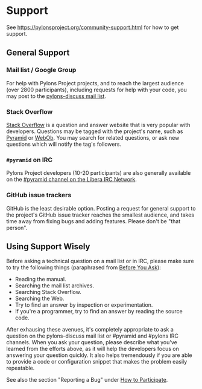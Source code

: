 # Support

See https://pylonsproject.org/community-support.html for how to get support.

## General Support

### Mail list / Google Group

For help with Pylons Project projects, and to reach the largest audience (over 2800 participants), including requests for help with your code, you may post to the [pylons-discuss mail list](https://groups.google.com/forum/#!forum/pylons-discuss).

### Stack Overflow

[Stack Overflow](https://stackoverflow.com/) is a question and answer website that is very popular with developers. Questions may be tagged with the project's name, such as [Pyramid](https://stackoverflow.com/questions/tagged/pyramid) or [WebOb](https://stackoverflow.com/questions/tagged/webob). You may search for related questions, or ask new questions which will notify the tag's followers.

### `#pyramid` on IRC

Pylons Project developers (10-20 participants) are also generally available on the [#pyramid channel on the Libera IRC Network](https://web.libera.chat/#pyramid).

### GitHub issue trackers

GitHub is the least desirable option. Posting a request for general support to the project's GitHub issue tracker reaches the smallest audience, and takes time away from fixing bugs and adding features. Please don't be "that person".

## Using Support Wisely

Before asking a technical question on a mail list or in IRC, please make sure to try the following things (paraphrased from [Before You Ask](http://www.catb.org/~esr/faqs/smart-questions.html#before)):

- Reading the manual.
- Searching the mail list archives.
- Searching Stack Overflow.
- Searching the Web.
- Try to find an answer by inspection or experimentation.
- If you're a programmer, try to find an answer by reading the source code.

After exhausing these avenues, it's completely appropriate to ask a question on the pylons-discuss mail list or #pyramid and #pylons IRC channels. When you ask your question, please describe what you've learned from the efforts above, as it will help the developers focus on answering your question quickly. It also helps tremendously if you are able to provide a code or configuration snippet that makes the problem easily repeatable.

See also the section "Reporting a Bug" under [How to Participate](https://pylonsproject.org/community-how-to-participate.html).
